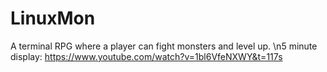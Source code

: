 # LinuxMon
A terminal RPG where a player can fight monsters and level up.
\n5 minute display:
https://www.youtube.com/watch?v=1bl6VfeNXWY&t=117s
